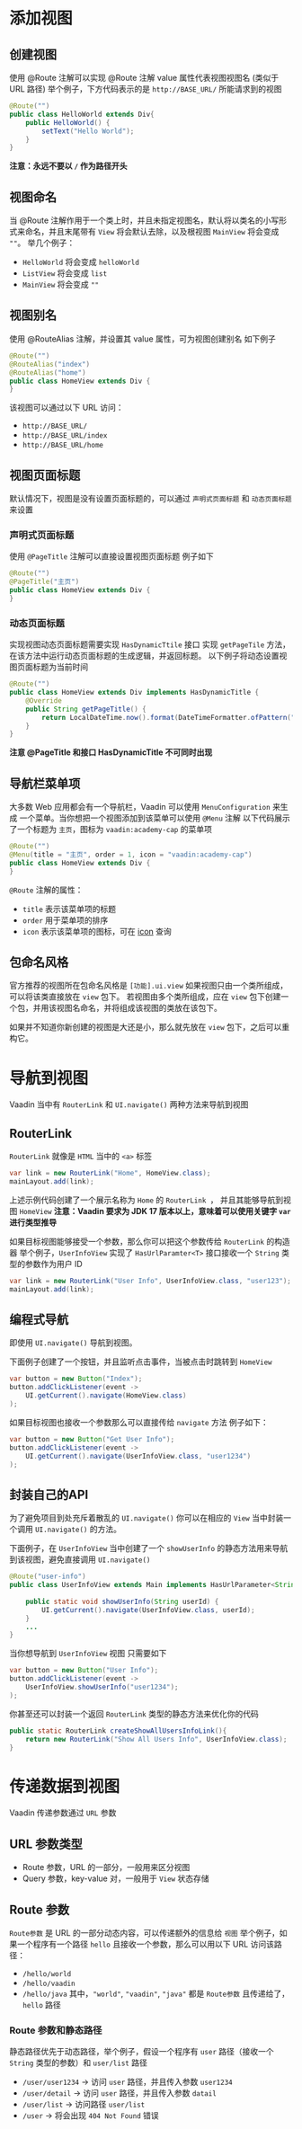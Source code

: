 # 添加视图 
## 创建视图
使用 @Route 注解可以实现
@Route 注解 value 属性代表视图视图名 (类似于 URL 路径)
举个例子，下方代码表示的是 `http://BASE_URL/` 所能请求到的视图

```Java
@Route("")
public class HelloWorld extends Div{
	public HelloWorld() {
		setText("Hello World");
	}
}
```
**注意：永远不要以 `/` 作为路径开头**
## 视图命名
当 @Route 注解作用于一个类上时，并且未指定视图名，默认将以类名的小写形式来命名，并且末尾带有 `View` 将会默认去除，以及根视图 `MainView` 将会变成 `""`。
举几个例子：
- `HelloWorld` 将会变成 `helloWorld`
- `ListView` 将会变成 `list`
- `MainView` 将会变成 `""`
## 视图别名
使用 @RouteAlias 注解，并设置其 value 属性，可为视图创建别名
如下例子
```Java
@Route("")  
@RouteAlias("index")  
@RouteAlias("home")  
public class HomeView extends Div {  
}
```
该视图可以通过以下 URL 访问：
- `http://BASE_URL/`
- `http://BASE_URL/index`
- `http://BASE_URL/home`
## 视图页面标题
默认情况下，视图是没有设置页面标题的，可以通过 `声明式页面标题` 和 `动态页面标题` 来设置
### 声明式页面标题
使用 `@PageTitle` 注解可以直接设置视图页面标题
例子如下
```Java
@Route("")  
@PageTitle("主页")  
public class HomeView extends Div {  
}
```
### 动态页面标题
实现视图动态页面标题需要实现 `HasDynamicTtile` 接口
实现 `getPageTile` 方法，在该方法中运行动态页面标题的生成逻辑，并返回标题。
以下例子将动态设置视图页面标题为当前时间
```Java
@Route("")  
public class HomeView extends Div implements HasDynamicTitle {  
    @Override  
    public String getPageTitle() {  
        return LocalDateTime.now().format(DateTimeFormatter.ofPattern("yyyy-MM-dd HH:mm:ss"));  
    }  
}
```
**注意 @PageTitle 和接口 HasDynamicTitle 不可同时出现**

## 导航栏菜单项
大多数 Web 应用都会有一个导航栏，Vaadin 可以使用 `MenuConfiguration` 来生成
一个菜单。当你想把一个视图添加到该菜单可以使用 `@Menu` 注解
以下代码展示了一个标题为 `主页`，图标为 `vaadin:academy-cap` 的菜单项
```Java
@Route("")  
@Menu(title = "主页", order = 1, icon = "vaadin:academy-cap")  
public class HomeView extends Div {  
}
```
`@Route` 注解的属性：
- `title` 表示该菜单项的标题
- `order` 用于菜单项的排序
- `icon`  表示该菜单项的图标，可在 [icon](https://vaadin.com/docs/latest/components/icons/default-icons) 查询
## 包命名风格
官方推荐的视图所在包命名风格是 `[功能].ui.view`
如果视图只由一个类所组成，可以将该类直接放在 `view` 包下。
若视图由多个类所组成，应在 `view` 包下创建一个包，并用该视图名命名，并将组成该视图的类放在该包下。

如果并不知道你新创建的视图是大还是小，那么就先放在 `view` 包下，之后可以重构它。
# 导航到视图
Vaadin 当中有 `RouterLink` 和 `UI.navigate()` 两种方法来导航到视图
## RouterLink
`RouterLink` 就像是 `HTML` 当中的 `<a>` 标签
```Java
var link = new RouterLink("Home", HomeView.class);
mainLayout.add(link);
```
上述示例代码创建了一个展示名称为 `Home` 的  `RouterLink `， 并且其能够导航到视图 ` HomeView `
**注意：Vaadin 要求为 JDK 17 版本以上，意味着可以使用关键字 `var` 进行类型推导**

如果目标视图能够接受一个参数，那么你可以把这个参数传给 `RouterLink` 的构造器
举个例子，`UserInfoView` 实现了 `HasUrlParamter<T>` 接口接收一个 `String` 类型的参数作为用户 ID 
```Java
var link = new RouterLink("User Info", UserInfoView.class, "user123");
mainLayout.add(link);
```

## 编程式导航
即使用 `UI.navigate()` 导航到视图。

下面例子创建了一个按钮，并且监听点击事件，当被点击时跳转到 `HomeView`

```Java
var button = new Button("Index");
button.addClickListener(event -> 
	UI.getCurrent().navigate(HomeView.class)
);
```
如果目标视图也接收一个参数那么可以直接传给 `navigate` 方法
例子如下：
```Java
var button = new Button("Get User Info");
button.addClickListener(event -> 
	UI.getCurrent().navigate(UserInfoView.class, "user1234")
);
```

## 封装自己的API
为了避免项目到处充斥着散乱的 `UI.navigate()` 你可以在相应的 `View` 当中封装一个调用 `UI.navigate()` 的方法。

下面例子，在 `UserInfoView` 当中创建了一个 `showUserInfo` 的静态方法用来导航到该视图，避免直接调用 `UI.navigate()`
```Java
@Route("user-info")  
public class UserInfoView extends Main implements HasUrlParameter<String> {  
  
    public static void showUserInfo(String userId) {  
        UI.getCurrent().navigate(UserInfoView.class, userId);  
    }  
	...
}
```
当你想导航到 `UserInfoView` 视图 只需要如下
```Java
var button = new Button("User Info");
button.addClickListener(event -> 
	UserInfoView.showUserInfo("user1234");
);
```
你甚至还可以封装一个返回 `RouterLink` 类型的静态方法来优化你的代码
```Java
public static RouterLink createShowAllUsersInfoLink(){  
    return new RouterLink("Show All Users Info", UserInfoView.class); 
}
```
# 传递数据到视图
Vaadin 传递参数通过 `URL` 参数
## URL 参数类型
- Route 参数，URL 的一部分，一般用来区分视图
- Query 参数，key-value 对，一般用于 `View` 状态存储
## Route 参数
`Route参数` 是 URL 的一部分动态内容，可以传递额外的信息给 `视图`
举个例子，如果一个程序有一个路径 `hello` 且接收一个参数，那么可以用以下 URL 访问该路径：
- `/hello/world`
- `/hello/vaadin`
- `/hello/java`
其中，`"world"`, `"vaadin"`, `"java"` 都是 `Route参数` 且传递给了，`hello` 路径
### Route 参数和静态路径
静态路径优先于动态路径，举个例子，假设一个程序有 `user` 路径（接收一个 `String` 类型的参数）和 `user/list` 路径
- `/user/user1234` -> 访问 `user` 路径，并且传入参数 `user1234`
- `/user/detail` -> 访问 `user` 路径，并且传入参数 `datail`
- `/user/list` -> 访问路径 `user/list`
- `/user` -> 将会出现 `404 Not Found` 错误